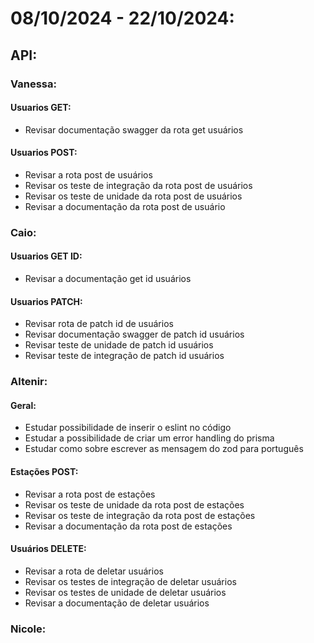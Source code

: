 # 08/10/2024 - 22/10/2024:

## API:

### Vanessa:
#### Usuarios GET:

- Revisar documentação swagger da rota get usuários
#### Usuarios POST:
- Revisar a rota post de usuários 
- Revisar os teste de integração da rota post de usuários 
- Revisar os teste de unidade da rota post de usuários 
- Revisar a documentação da rota post de usuário


### Caio:
#### Usuarios GET ID:

- Revisar a documentação get id usuários
#### Usuarios PATCH:
- Revisar rota de patch id de usuários
- Revisar documentação swagger de patch id usuários
- Revisar teste de unidade de patch id usuários
- Revisar teste de integração de patch id usuários



### Altenir:
#### Geral:
- Estudar possibilidade de inserir o eslint no código
- Estudar a possibilidade de criar um error handling do prisma
- Estudar como sobre escrever as mensagem do zod para português 
#### Estações POST:
- Revisar a rota post de estações
- Revisar os teste de unidade da rota post de estações
- Revisar os teste de integração da rota post de estações
- Revisar a documentação da rota post de estações
#### Usuários DELETE:
- Revisar a rota de deletar usuários 
- Revisar os testes de integração de deletar usuários
- Revisar os testes de unidade de deletar usuários
- Revisar a documentação de deletar usuários



### Nicole: 


